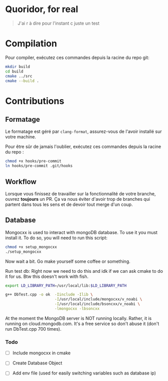 # Quoridor, for real

> J'ai r à dire pour l'instant c juste un test

# Compilation

Pour compiler, exécutez ces commandes depuis la racine du repo git:

```bash
mkdir build
cd build
cmake ../src
cmake --build .
```

# Contributions

## Formatage

Le formatage est géré par `clang-format`, assurez-vous de l'avoir installé sur votre machine.

Pour être sûr de jamais l'oublier, exécutez ces commandes depuis la racine du repo :

```bash
chmod +x hooks/pre-commit
ln hooks/pre-commit .git/hooks
```

## Workflow

Lorsque vous finissez de travailler sur la fonctionnalité de votre branche, ouvrez **toujours** un PR. Ça va nous éviter
d'avoir trop de branches qui partent dans tous les sens et de devoir tout merge d'un coup.

## Database

Mongocxx is used to interact with mongoDB database. To use it you must install it. To do so, you will need to run this
script:

```bash
chmod +x setup_mongocxx
./setup_mongocxx
```

Now wait a bit. Go make yourself some coffee or something.

Run test db:
Right now we need to do this and idk if we can ask cmake to do it for us. Btw this doesn't work with fish.

```bash
export LD_LIBRARY_PATH=/usr/local/lib:$LD_LIBRARY_PATH

g++ DbTest.cpp -o ok  -Iinclude -Ilib \
                      -I/usr/local/include/mongocxx/v_noabi \
                      -I/usr/local/include/bsoncxx/v_noabi \
                      -lmongocxx -lbsoncxx
```

At the moment the MongoDB server is NOT running locally. Rather, it is running on cloud.mongodb.com. It's a free service
so don't abuse it (don't run DbTest.cpp 700 times).

### Todo

- [ ] Include mongocxx in cmake
- [ ] Create Database Object
- [ ] Add env file (used for easily switching variables such as database ip)






